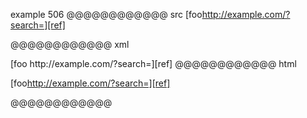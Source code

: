 example 506
@@@@@@@@@@@@ src
[foo<http://example.com/?search=][ref]>

[ref]: /uri
@@@@@@@@@@@@ xml
<?xml version="1.0" encoding="UTF-8"?>
<!DOCTYPE document SYSTEM "CommonMark.dtd">
<document xmlns="http://commonmark.org/xml/1.0">
  <paragraph>
    <text>[foo</text>
    <link destination="http://example.com/?search=][ref]" title="">
      <text>http://example.com/?search=][ref]</text>
    </link>
  </paragraph>
</document>
@@@@@@@@@@@@ html
<p>[foo<a href="http://example.com/?search=%5D%5Bref%5D">http://example.com/?search=][ref]</a></p>
@@@@@@@@@@@@
